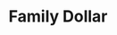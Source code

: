 ---
title: "Family Dollar"
url: /chicago/family-dollar-south-michigan-avenue/
shop: variety store
---